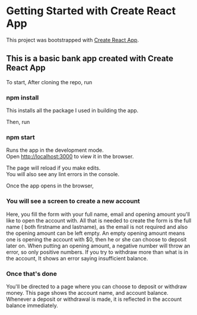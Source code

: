 # Getting Started with Create React App

This project was bootstrapped with [Create React App](https://github.com/facebook/create-react-app).

## This is a basic bank app created with Create React App

To start,
After cloning the repo, run 

### npm install

This installs all the package I used in building the app.

Then, run
### npm start

Runs the app in the development mode.\
Open [http://localhost:3000](http://localhost:3000) to view it in the browser.

The page will reload if you make edits.\
You will also see any lint errors in the console.

Once the app opens in the browser,

### You will see a screen to create a new account
Here, you fill the form with your full name, email and opening amount you'll like to open the account with.
All that is needed to create the form is the full name ( both firstname and lastname), as the email is not required and also the opening amount can be left empty.
An empty opening amount means one is opening the account with $0, then he or she can choose to deposit later on.
When putting an opening amount, a negative number will throw an error, so only positive numbers.
If you try to withdraw more than what is in the account, It shows an error saying insufficient balance.

### Once that's done
You'll be directed to a page where you can choose to deposit or withdraw money. 
This page shows the account name, and account balance. Whenever a deposit or withdrawal is made, it is reflected in the account balance immediately.
